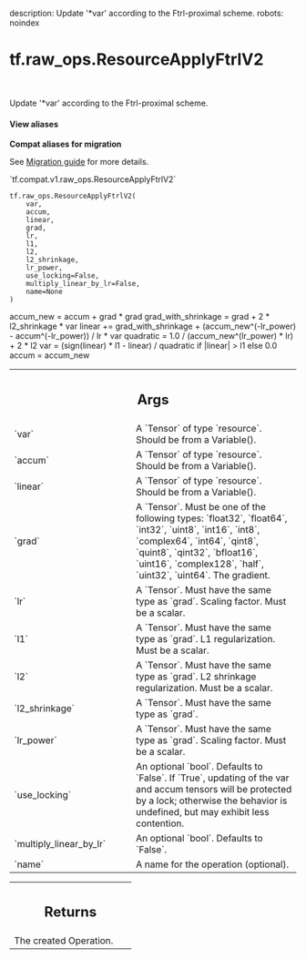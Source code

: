 description: Update '*var' according to the Ftrl-proximal scheme.
robots: noindex

# tf.raw_ops.ResourceApplyFtrlV2

<!-- Insert buttons and diff -->

<table class="tfo-notebook-buttons tfo-api nocontent" align="left">

</table>



Update '*var' according to the Ftrl-proximal scheme.

<section class="expandable">
  <h4 class="showalways">View aliases</h4>
  <p>
<b>Compat aliases for migration</b>
<p>See
<a href="https://www.tensorflow.org/guide/migrate">Migration guide</a> for
more details.</p>
<p>`tf.compat.v1.raw_ops.ResourceApplyFtrlV2`</p>
</p>
</section>

<pre class="devsite-click-to-copy prettyprint lang-py tfo-signature-link">
<code>tf.raw_ops.ResourceApplyFtrlV2(
    var,
    accum,
    linear,
    grad,
    lr,
    l1,
    l2,
    l2_shrinkage,
    lr_power,
    use_locking=False,
    multiply_linear_by_lr=False,
    name=None
)
</code></pre>



<!-- Placeholder for "Used in" -->

accum_new = accum + grad * grad
grad_with_shrinkage = grad + 2 * l2_shrinkage * var
linear += grad_with_shrinkage +
    (accum_new^(-lr_power) - accum^(-lr_power)) / lr * var
quadratic = 1.0 / (accum_new^(lr_power) * lr) + 2 * l2
var = (sign(linear) * l1 - linear) / quadratic if |linear| > l1 else 0.0
accum = accum_new

<!-- Tabular view -->
 <table class="responsive fixed orange">
<colgroup><col width="214px"><col></colgroup>
<tr><th colspan="2"><h2 class="add-link">Args</h2></th></tr>

<tr>
<td>
`var`
</td>
<td>
A `Tensor` of type `resource`. Should be from a Variable().
</td>
</tr><tr>
<td>
`accum`
</td>
<td>
A `Tensor` of type `resource`. Should be from a Variable().
</td>
</tr><tr>
<td>
`linear`
</td>
<td>
A `Tensor` of type `resource`. Should be from a Variable().
</td>
</tr><tr>
<td>
`grad`
</td>
<td>
A `Tensor`. Must be one of the following types: `float32`, `float64`, `int32`, `uint8`, `int16`, `int8`, `complex64`, `int64`, `qint8`, `quint8`, `qint32`, `bfloat16`, `uint16`, `complex128`, `half`, `uint32`, `uint64`.
The gradient.
</td>
</tr><tr>
<td>
`lr`
</td>
<td>
A `Tensor`. Must have the same type as `grad`.
Scaling factor. Must be a scalar.
</td>
</tr><tr>
<td>
`l1`
</td>
<td>
A `Tensor`. Must have the same type as `grad`.
L1 regularization. Must be a scalar.
</td>
</tr><tr>
<td>
`l2`
</td>
<td>
A `Tensor`. Must have the same type as `grad`.
L2 shrinkage regularization. Must be a scalar.
</td>
</tr><tr>
<td>
`l2_shrinkage`
</td>
<td>
A `Tensor`. Must have the same type as `grad`.
</td>
</tr><tr>
<td>
`lr_power`
</td>
<td>
A `Tensor`. Must have the same type as `grad`.
Scaling factor. Must be a scalar.
</td>
</tr><tr>
<td>
`use_locking`
</td>
<td>
An optional `bool`. Defaults to `False`.
If `True`, updating of the var and accum tensors will be protected
by a lock; otherwise the behavior is undefined, but may exhibit less
contention.
</td>
</tr><tr>
<td>
`multiply_linear_by_lr`
</td>
<td>
An optional `bool`. Defaults to `False`.
</td>
</tr><tr>
<td>
`name`
</td>
<td>
A name for the operation (optional).
</td>
</tr>
</table>



<!-- Tabular view -->
 <table class="responsive fixed orange">
<colgroup><col width="214px"><col></colgroup>
<tr><th colspan="2"><h2 class="add-link">Returns</h2></th></tr>
<tr class="alt">
<td colspan="2">
The created Operation.
</td>
</tr>

</table>


